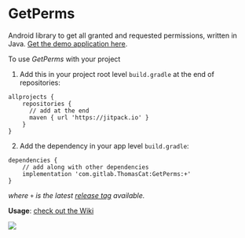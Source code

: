 # GetPerms

Android library to get all granted and requested permissions, written in Java. [Get the demo application here](/app/build/outputs/apk/debug/app-debug.apk).

To use _GetPerms_ with your project

1. Add this in your project root level `build.gradle` at the end of repositories:
```
allprojects {
    repositories {
      // add at the end
      maven { url 'https://jitpack.io' }
    }
}
```

2. Add the dependency in your app level `build.gradle`:
```
dependencies {
    // add along with other dependencies
    implementation 'com.gitlab.ThomasCat:GetPerms:+'
}
```

_where `+` is the latest [release tag](https://gitlab.com/ThomasCat/getperms/-/tags) available._

**Usage**: [check out the Wiki](https://gitlab.com/ThomasCat/getperms/-/wikis/)

[![](https://jitpack.io/v/com.gitlab.thomascat/GetPerms.svg)](https://jitpack.io/#com.gitlab.thomascat/GetPerms)
